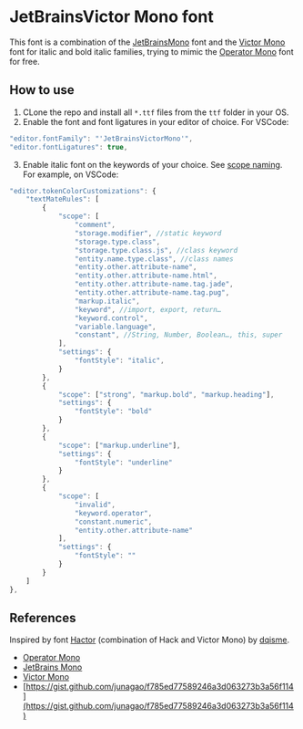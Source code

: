 # JetBrainsVictor Mono font

This font is a combination of the [JetBrainsMono](https://www.jetbrains.com/lp/mono/) font and the [Victor Mono](https://github.com/rubjo/victor-mono) font for italic and bold italic families, trying to mimic the [Operator Mono](https://www.typography.com/fonts/operator/overview) font for free.


## How to use

1. CLone the repo and install all `*.ttf` files from the `ttf` folder in your OS.
2. Enable the font and font ligatures in your editor of choice. For VSCode:
```js
"editor.fontFamily": "'JetBrainsVictorMono'",
"editor.fontLigatures": true,
```
3. Enable italic font on the keywords of your choice. See [scope naming](https://www.sublimetext.com/docs/scope_naming.html). For example, on VSCode:
```js
"editor.tokenColorCustomizations": {
    "textMateRules": [
        {
            "scope": [
                "comment",
                "storage.modifier", //static keyword
                "storage.type.class",
                "storage.type.class.js", //class keyword
                "entity.name.type.class", //class names
                "entity.other.attribute-name",
                "entity.other.attribute-name.html",
                "entity.other.attribute-name.tag.jade",
                "entity.other.attribute-name.tag.pug",
                "markup.italic",
                "keyword", //import, export, return…
                "keyword.control",
                "variable.language",
                "constant", //String, Number, Boolean…, this, super
            ],
            "settings": {
                "fontStyle": "italic",
            }
        },
        {
            "scope": ["strong", "markup.bold", "markup.heading"],
            "settings": {
                "fontStyle": "bold"
            }
        },
        {
            "scope": ["markup.underline"],
            "settings": {
                "fontStyle": "underline"
            }
        },
        {
            "scope": [
                "invalid",
                "keyword.operator",
                "constant.numeric",
                "entity.other.attribute-name"
            ],
            "settings": {
                "fontStyle": ""
            }
        }
    ]
},
```

## References

Inspired by font [Hactor](https://github.com/dqisme/Hactor) (combination of Hack and Victor Mono) by [dqisme](https://github.com/dqisme).

- [Operator Mono](https://www.typography.com/fonts/operator/overview)
- [JetBrains Mono](https://www.jetbrains.com/lp/mono/)
- [Victor Mono](https://github.com/rubjo/victor-mono)
- [https://gist.github.com/junagao/f785ed77589246a3d063273b3a56f114](https://gist.github.com/junagao/f785ed77589246a3d063273b3a56f114)
